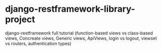 # django-restframework-library-project
django-restframework full tutorial (function-based views vs class-based views, Concreate views, Generic views,  ApiViews,  login vs logout, viewset vs routers, authentication types)
